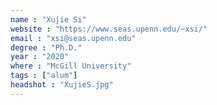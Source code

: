 ```yaml
---
name : "Xujie Si"
website : "https://www.seas.upenn.edu/~xsi/"
email : "xsi@seas.upenn.edu"
degree : "Ph.D."
year : "2020"
where : "McGill University"
tags : ["alum"]
headshot : "XujieS.jpg"
---
```

